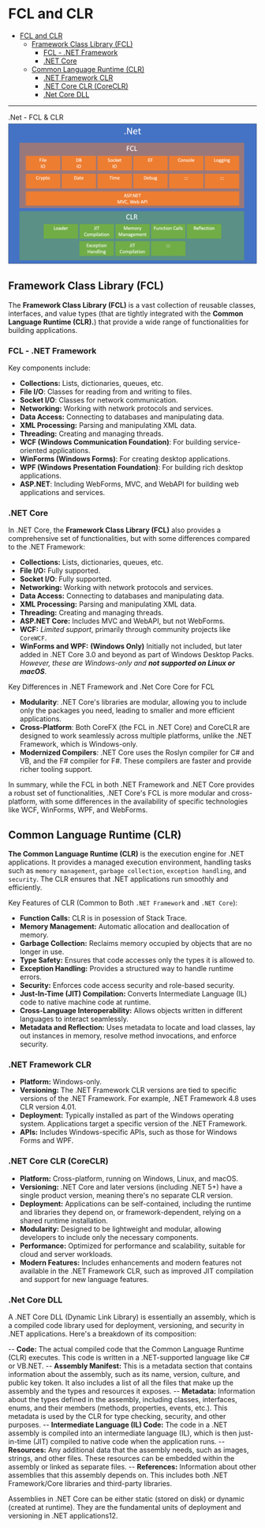 # FCL and CLR

- [FCL and CLR](#fcl-and-clr)
  - [Framework Class Library (FCL)](#framework-class-library-fcl)
    - [FCL - .NET Framework](#fcl---net-framework)
    - [.NET Core](#net-core)
  - [Common Language Runtime (CLR)](#common-language-runtime-clr)
    - [.NET Framework CLR](#net-framework-clr)
    - [.NET Core CLR (CoreCLR)](#net-core-clr-coreclr)
    - [.Net Core DLL](#net-core-dll)

---

.Net - FCL & CLR ![dotnet FCL CLR Image][DotNet-FCL-CLR-Image]

## Framework Class Library (FCL)

The **Framework Class Library (FCL)** is a vast collection of reusable classes, interfaces, and value types (that are tightly integrated with the **Common Language Runtime (CLR).**) that provide a wide range of functionalities for building applications.

### FCL - .NET Framework

Key components include:

- **Collections:** Lists, dictionaries, queues, etc.
- **File I/O**: Classes for reading from and writing to files.
- **Socket I/O**: Classes for network communication.
- **Networking:** Working with network protocols and services.
- **Data Access:** Connecting to databases and manipulating data.
- **XML Processing:** Parsing and manipulating XML data.
- **Threading:** Creating and managing threads.
- **WCF (Windows Communication Foundation)**: For building service-oriented applications.
- **WinForms (Windows Forms)**: For creating desktop applications.
- **WPF (Windows Presentation Foundation)**: For building rich desktop applications.
- **ASP.NET**: Including WebForms, MVC, and WebAPI for building web applications and services.

### .NET Core

In .NET Core, the **Framework Class Library (FCL)** also provides a comprehensive set of functionalities, but with some differences compared to the .NET Framework:

- **Collections:** Lists, dictionaries, queues, etc.
- **File I/O:** Fully supported.
- **Socket I/O**: Fully supported.
- **Networking:** Working with network protocols and services.
- **Data Access:** Connecting to databases and manipulating data.
- **XML Processing:** Parsing and manipulating XML data.
- **Threading:** Creating and managing threads.
- **ASP.NET Core:** Includes MVC and WebAPI, but not WebForms.
- **WCF:** *Limited support*, primarily through community projects like `CoreWCF`.
- **WinForms and WPF:** **(Windows Only)** Initially not included, but later added in .NET Core 3.0 and beyond as part of Windows Desktop Packs. *However, these are Windows-only and **not supported on Linux or macOS***.

Key Differences in .NET Framework and .Net Core Core for FCL

- **Modularity**: .NET Core's libraries are modular, allowing you to include only the packages you need, leading to smaller and more efficient applications.
- **Cross-Platform**: Both CoreFX (the FCL in .NET Core) and CoreCLR are designed to work seamlessly across multiple platforms, unlike the .NET Framework, which is Windows-only.
- **Modernized Compilers**: .NET Core uses the Roslyn compiler for C# and VB, and the F# compiler for F#. These compilers are faster and provide richer tooling support.

In summary, while the FCL in both .NET Framework and .NET Core provides a robust set of functionalities, .NET Core's FCL is more modular and cross-platform, with some differences in the availability of specific technologies like WCF, WinForms, WPF, and WebForms.

## Common Language Runtime (CLR)

**The Common Language Runtime (CLR)** is the execution engine for .NET applications. It provides a managed execution environment, handling tasks such as `memory management`, `garbage collection`, `exception handling`, and `security`. The CLR ensures that .NET applications run smoothly and efficiently.

Key Features of CLR (Common to Both `.NET Framework` and `.NET Core`):

- **Function Calls:** CLR is in posession of Stack Trace.
- **Memory Management:** Automatic allocation and deallocation of memory.
- **Garbage Collection:** Reclaims memory occupied by objects that are no longer in use.
- **Type Safety:** Ensures that code accesses only the types it is allowed to.
- **Exception Handling:** Provides a structured way to handle runtime errors.
- **Security:** Enforces code access security and role-based security.
- **Just-In-Time (JIT) Compilation:** Converts Intermediate Language (IL) code to native machine code at runtime.
- **Cross-Language Interoperability:** Allows objects written in different languages to interact seamlessly.
- **Metadata and Reflection:** Uses metadata to locate and load classes, lay out instances in memory, resolve method invocations, and enforce security.

### .NET Framework CLR

- **Platform:** Windows-only.
- **Versioning:** The .NET Framework CLR versions are tied to specific versions of the .NET Framework. For example, .NET Framework 4.8 uses CLR version 4.01.
- **Deployment:** Typically installed as part of the Windows operating system. Applications target a specific version of the .NET Framework.
- **APIs:** Includes Windows-specific APIs, such as those for Windows Forms and WPF.

### .NET Core CLR (CoreCLR)

- **Platform:** Cross-platform, running on Windows, Linux, and macOS.
- **Versioning:** .NET Core and later versions (including .NET 5+) have a single product version, meaning there's no separate CLR version.
- **Deployment:** Applications can be self-contained, including the runtime and libraries they depend on, or framework-dependent, relying on a shared runtime installation.
- **Modularity:** Designed to be lightweight and modular, allowing developers to include only the necessary components.
- **Performance:** Optimized for performance and scalability, suitable for cloud and server workloads.
- **Modern Features:** Includes enhancements and modern features not available in the .NET Framework CLR, such as improved JIT compilation and support for new language features.

### .Net Core DLL

A .NET Core DLL (Dynamic Link Library) is essentially an assembly, which is a compiled code library used for deployment, versioning, and security in .NET applications. Here's a breakdown of its composition:

-- **Code:** The actual compiled code that the Common Language Runtime (CLR) executes. This code is written in a .NET-supported language like C# or VB.NET.
-- **Assembly Manifest:** This is a metadata section that contains information about the assembly, such as its name, version, culture, and public key token. It also includes a list of all the files that make up the assembly and the types and resources it exposes.
-- **Metadata:** Information about the types defined in the assembly, including classes, interfaces, enums, and their members (methods, properties, events, etc.). This metadata is used by the CLR for type checking, security, and other purposes.
-- **Intermediate Language (IL) Code:** The code in a .NET assembly is compiled into an intermediate language (IL), which is then just-in-time (JIT) compiled to native code when the application runs.
-- **Resources:** Any additional data that the assembly needs, such as images, strings, and other files. These resources can be embedded within the assembly or linked as separate files.
-- **References:** Information about other assemblies that this assembly depends on. This includes both .NET Framework/Core libraries and third-party libraries.

Assemblies in .NET Core can be either static (stored on disk) or dynamic (created at runtime). They are the fundamental units of deployment and versioning in .NET applications12.

[//]: # (Comments)
  [DotNet-FCL-CLR-Image]: DotNet-FCL-CLR.png
